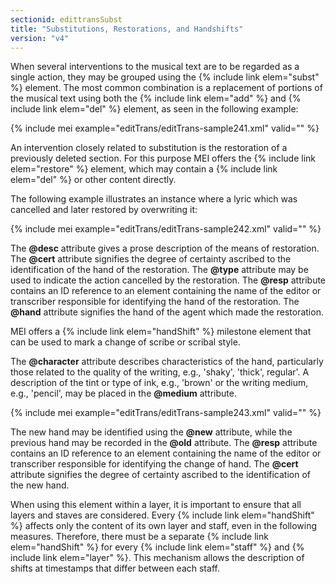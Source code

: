 ```yaml
---
sectionid: edittransSubst
title: "Substitutions, Restorations, and Handshifts"
version: "v4"
---
```


When several interventions to the musical text are to be regarded as a single action, they may be grouped using the {% include link elem="subst" %} element. The most common combination is a replacement of portions of the musical text using both the {% include link elem="add" %} and {% include link elem="del" %} element, as seen in the following example:

{% include mei example="editTrans/editTrans-sample241.xml" valid="" %}

An intervention closely related to substitution is the restoration of a previously deleted section. For this purpose MEI offers the {% include link elem="restore" %} element, which may contain a {% include link elem="del" %} or other content directly.

The following example illustrates an instance where a lyric which was cancelled and later restored by overwriting it:

{% include mei example="editTrans/editTrans-sample242.xml" valid="" %}

The **@desc** attribute gives a prose description of the means of restoration. The **@cert** attribute signifies the degree of certainty ascribed to the identification of the hand of the restoration. The **@type** attribute may be used to indicate the action cancelled by the restoration. The **@resp** attribute contains an ID reference to an element containing the name of the editor or transcriber responsible for identifying the hand of the restoration. The **@hand** attribute signifies the hand of the agent which made the restoration.

MEI offers a {% include link elem="handShift" %} milestone element that can be used to mark a change of scribe or scribal style.

The **@character** attribute describes characteristics of the hand, particularly those related to the quality of the writing, e.g., 'shaky', 'thick', regular'. A description of the tint or type of ink, e.g., 'brown' or the writing medium, e.g., 'pencil', may be placed in the **@medium** attribute.

{% include mei example="editTrans/editTrans-sample243.xml" valid="" %}

The new hand may be identified using the **@new** attribute, while the previous hand may be recorded in the **@old** attribute. The **@resp** attribute contains an ID reference to an element containing the name of the editor or transcriber responsible for identifying the change of hand. The **@cert** attribute signifies the degree of certainty ascribed to the identification of the new hand.

When using this element within a layer, it is important to ensure that all layers and staves are considered. Every {% include link elem="handShift" %} affects only the content of its own layer and staff, even in the following measures. Therefore, there must be a separate {% include link elem="handShift" %} for every {% include link elem="staff" %} and {% include link elem="layer" %}. This mechanism allows the description of shifts at timestamps that differ between each staff.  
